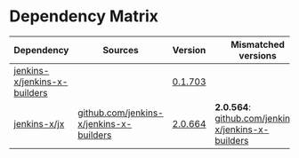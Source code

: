 # Dependency Matrix

Dependency | Sources | Version | Mismatched versions
---------- | ------- | ------- | -------------------
[jenkins-x/jenkins-x-builders](https://github.com/jenkins-x/jenkins-x-builders.git) |  | [0.1.703]() | 
[jenkins-x/jx](https://github.com/jenkins-x/jx.git) | [github.com/jenkins-x/jenkins-x-builders](https://github.com/jenkins-x/jenkins-x-builders) | [2.0.664](https://github.com/jenkins-x/jx/releases/tag/v2.0.664) | **2.0.564**: [github.com/jenkins-x/jenkins-x-builders](https://github.com/jenkins-x/jenkins-x-builders)
